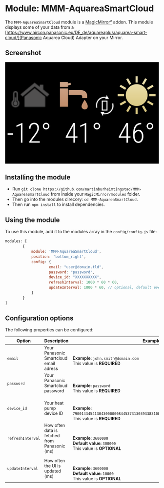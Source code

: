 # Module: MMM-AquareaSmartCloud

The `MMM-AquareaSmartCloud` module is a [MagicMirror²](https://github.com/MagicMirrorOrg/MagicMirror) addon. This module displays some of your data from a [https://www.aircon.panasonic.eu/DE_de/aquareaplus/aquarea-smart-cloud/](Panasonic Aquarea Cloud) Adapter on your Mirror.

## Screenshot

![Screenshot](example.png)

## Installing the module

- Run `git clone https://github.com/martinburheimtingstad/MMM-AquareaSmartCloud` from inside your `MagicMirror/modules` folder.
- Then go into the modules direcory: `cd MMM-AquareaSmartCloud`.
- Then run `npm install` to install dependencies.

## Using the module

To use this module, add it to the modules array in the `config/config.js` file:

````javascript
modules: [
		{
			module: 'MMM-AquareaSmartCloud',
			position: 'bottom_right',
			config: {
					email: "user@domain.tld",
					password: "password",
					device_id: "XXXXXXXXXX",
					refreshInterval: 1000 * 60 * 60,
					updateInterval: 1000 * 60, // optional, default every 10 seconds
			}
		}
]
````

## Configuration options

The following properties can be configured:

<table width="100%">
	<!-- why, markdown... -->
	<thead>
		<tr>
			<th width="25%">Option</th>
			<th width="25%">Description</th>
			<th width="50%">Example values</th>
		</tr>
	<thead>
	<tbody>
		<tr>
			<td><code>email</code></td>
			<td>Your Panasonic Smartcloud email adress<br></td>
			<td>
				<br><b>Example:</b> <code>john.smith@domain.com</code>
				<br> This value is <b>REQUIRED</b>
			</td>
		</tr>
		<tr>
			<td><code>password</code></td>
			<td>Your Panasonic Smartcloud password<br></td>
			<td><br>
				<br><b>Example:</b> <code>password</code>
				<br> This value is <b>REQUIRED</b>
			</td>
		</tr>
		<tr>
			<td><code>device_id</code></td>
			<td>Your heat pump device ID</td>
			<td><br>
				<br><b>Example:</b> <code>79001434541304300000084453731303933831007B1313831373030343453731534369770210000</code>
				<br> This value is <b>REQUIRED</b>
			</td>
		</tr>
		<tr>
			<td><code>refreshInterval</code></td>
			<td>How often data is fetched from Panasonic (ms)<br>
			<td><br>
				<br><b>Example:</b> <code>3600000</code>
				<br><b>Default value:</b> <code>300000</code>
				<br> This value is <b>OPTIONAL</b>
			</td>
		</tr>
		<tr>
			<td><code>updateInterval</code></td>
			<td>How often the UI is updated (ms)</td>
			<td><br>
				<br><b>Example:</b> <code>3600000</code>
				<br><b>Default value:</b> <code>10000</code>
				<br> This value is <b>OPTIONAL</b>
			</td>
		</tr>
	</tbody>
</table>
